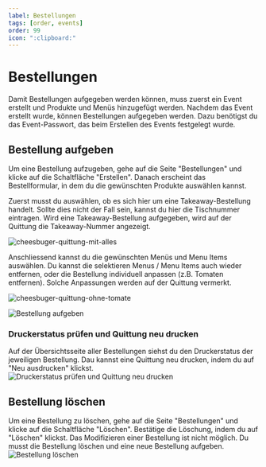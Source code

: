 ```yaml
---
label: Bestellungen
tags: [order, events]
order: 99
icon: ":clipboard:"
---
```

# Bestellungen
Damit Bestellungen aufgegeben werden können, muss zuerst ein Event erstellt und Produkte und Menüs hinzugefügt werden. 
Nachdem das Event erstellt wurde, können Bestellungen aufgegeben werden. Dazu benötigst du das Event-Passwort, das beim Erstellen des Events festgelegt wurde.

## Bestellung aufgeben
Um eine Bestellung aufzugeben, gehe auf die Seite "Bestellungen" und klicke auf die Schaltfläche "Erstellen". Danach erscheint das Bestellformular, in dem du die gewünschten Produkte auswählen kannst.

Zuerst musst du auswählen, ob es sich hier um eine Takeaway-Bestellung handelt. Sollte dies nicht der Fall sein, kannst du hier die Tischnummer eintragen.
Wird eine Takeaway-Bestellung aufgegeben, wird auf der Quittung die Takeaway-Nummer angezeigt.

![cheesbuger-quittung-mit-alles](assets/cheesbuger-quittung-mit-alles.jpg)

Anschliessend kannst du die gewünschten Menüs und Menu Items auswählen.
Du kannst die selektieren Menus / Menu Items auch wieder entfernen, oder die Bestellung individuell anpassen (z.B. Tomaten entfernen).
Solche Anpassungen werden auf der Quittung vermerkt.

![cheesbuger-quittung-ohne-tomate](assets/cheesbuger-quittung-ohne-tomate.jpg)

![Bestellung aufgeben](assets/create-order.gif)

### Druckerstatus prüfen und Quittung neu drucken
Auf der Übersichtsseite aller Bestellungen siehst du den Druckerstatus der jeweiligen Bestellung. Dau kannst eine Quittung neu drucken, indem du auf "Neu ausdrucken" klickst.
![Druckerstatus prüfen und Quittung neu drucken](assets/orders-printer-status.png)

## Bestellung löschen
Um eine Bestellung zu löschen, gehe auf die Seite "Bestellungen" und klicke auf die Schaltfläche "Löschen". Bestätige die Löschung, indem du auf "Löschen" klickst.
Das Modifizieren einer Bestellung ist nicht möglich. Du musst die Bestellung löschen und eine neue Bestellung aufgeben.
![Bestellung löschen](assets/delete-order.gif)